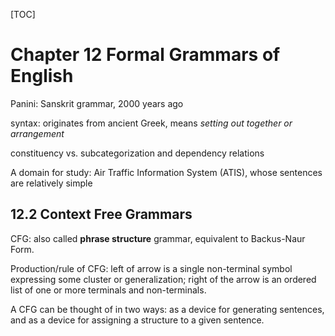 [TOC]

# Chapter 12 Formal Grammars of English

Panini: Sanskrit grammar, 2000 years ago

syntax: originates from ancient Greek, means *setting out together or arrangement*

constituency vs. subcategorization and dependency relations

A domain for study: Air Traffic Information System (ATIS), whose sentences are relatively simple

## 12.2 Context Free Grammars

CFG: also called **phrase structure** grammar, equivalent to Backus-Naur Form. 

Production/rule of CFG: left of arrow is a single non-terminal symbol expressing some cluster or generalization; right of the arrow is an ordered list of one or more terminals and non-terminals.

A CFG can be thought of in two ways: as a device for generating sentences, and as a device for assigning a structure to a given sentence.

